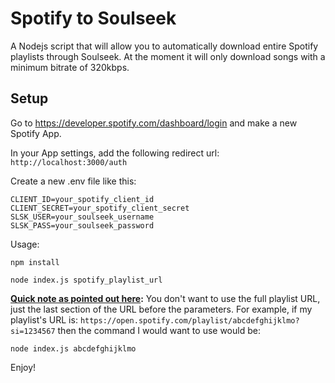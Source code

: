 # Spotify to Soulseek

A Nodejs script that will allow you to automatically download entire Spotify playlists through Soulseek. At the moment it will only download songs with a minimum bitrate of 320kbps. 

## Setup

Go to https://developer.spotify.com/dashboard/login and make a new Spotify App. 

In your App settings, add the following redirect url: `http://localhost:3000/auth`

Create a new .env file like this:
```
CLIENT_ID=your_spotify_client_id
CLIENT_SECRET=your_spotify_client_secret
SLSK_USER=your_soulseek_username
SLSK_PASS=your_soulseek_password
```

Usage:
```
npm install

node index.js spotify_playlist_url
```


**[Quick note as pointed out here](https://github.com/nlspnsgen/spotify-to-soulseek/issues/1#issuecomment-1146498844):**
You don't want to use the full playlist URL, just the last section of the URL before the parameters. For example, if my playlist's URL is: `https://open.spotify.com/playlist/abcdefghijklmo?si=1234567` then the command I would want to use would be:
```
node index.js abcdefghijklmo
```
Enjoy! 
